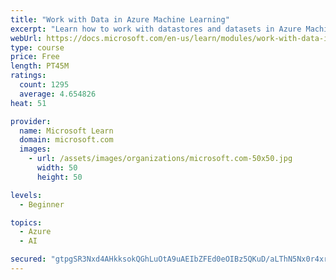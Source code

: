 ```yaml
---
title: "Work with Data in Azure Machine Learning"
excerpt: "Learn how to work with datastores and datasets in Azure Machine Learning."
webUrl: https://docs.microsoft.com/en-us/learn/modules/work-with-data-in-aml/
type: course
price: Free
length: PT45M
ratings:
  count: 1295
  average: 4.654826
heat: 51

provider:
  name: Microsoft Learn
  domain: microsoft.com
  images:
    - url: /assets/images/organizations/microsoft.com-50x50.jpg
      width: 50
      height: 50

levels:
  - Beginner

topics:
  - Azure
  - AI

secured: "gtpgSR3Nxd4AHkksokQGhLuOtA9uAEIbZFEd0eOIBz5QKuD/aLThN5Nx0r4xrFzWFWqBVxlnMZ3slGkj3hnaSKQdncMtcLjszxi7XI5ED/lXhc/LmSv9nHSn5yUiRWXwnsF3jHMT4Q2VkD/TfwuGIdoQEIhDe9jjz+evjNWzWVzaspEfc/UqHKSuCRtqcuee3OZwv5DAFLVxJcXXhmboPQapJh/Pcl2GX7wcso9SqERwzOFtfQr/OGJ+0Ff788u8ULL917VNRFTzC2FzIh8+k2LhGSjxWTPewlUOiX9zryJwQAIoI3BkFR6HZMF8aSRR0jM9ZKpOz+xSi3r2TnyFNELKSeFZFICoXfvLOKqQk4gZEqg/JZLlG6CLMtaTkj/gPIvSyPnD7m9COHIoGc55pHm+4hCiCssPGI1ElGrEJFY=;vDDAAqT7lZDFhXzwi6ZdBw=="
---
```


